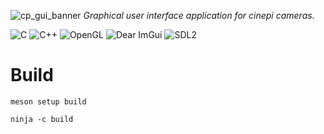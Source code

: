 
![cp_gui_banner](https://github.com/cinepi/cinepi-gui/assets/123136472/b93a440e-464a-4f18-8536-796e4e34bc1f)
*Graphical user interface application for cinepi cameras.*

![C](https://img.shields.io/badge/c-%2300599C.svg?style=for-the-badge&logo=c&logoColor=white)
![C++](https://img.shields.io/badge/c++-%2300599C.svg?style=for-the-badge&logo=c%2B%2B&logoColor=white)
![OpenGL](https://img.shields.io/badge/OpenGL-%23FFFFFF.svg?style=for-the-badge&logo=opengl)
![Dear ImGui](https://img.shields.io/badge/Dear%20-ImGui-%23294A7A?style=for-the-badge&logoColor=%23294A7A&labelColor=%23294A7A)
![SDL2](https://img.shields.io/badge/SDL-2-%23132B48?style=for-the-badge&logoColor=%23132B48&labelColor=%23132B48)

# Build
```
meson setup build

ninja -c build
```
